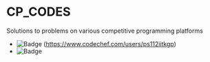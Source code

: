 # CP_CODES
Solutions to problems on various competitive programming platforms
* ![Badge](https://cp-logo.vercel.app/codechef/ps112iitkgp)
  (https://www.codechef.com/users/ps112iitkgp)
* ![Badge](https://cp-logo.vercel.app/codechef/ps112iitkgp)
